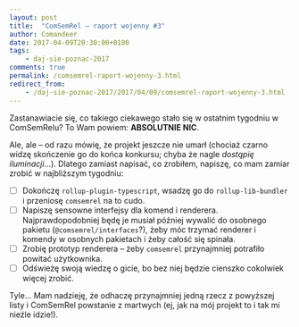 ```yaml
---
layout: post
title:  "ComSemRel – raport wojenny #3"
author: Comandeer
date: 2017-04-09T20:30:00+0100
tags: 
    - daj-sie-poznac-2017
comments: true
permalink: /comsemrel-raport-wojenny-3.html
redirect_from:
    - /daj-sie-poznac-2017/2017/04/09/comsemrel-raport-wojenny-3.html
---
```


Zastanawiacie się, co takiego ciekawego stało się w ostatnim tygodniu w ComSemRelu? To Wam powiem: **ABSOLUTNIE NIC**.

Ale, ale – od razu mówię, że projekt jeszcze nie umarł (chociaż czarno widzę skończenie go do końca konkursu; chyba że nagle _dostąpię iluminacji_…). Dlatego zamiast napisać, co zrobiłem, napiszę, co mam zamiar zrobić w najbliższym tygodniu:

*   [ ] Dokończę `rollup-plugin-typescript`, wsadzę go do `rollup-lib-bundler` i przeniosę `comsemrel` na to cudo.
*   [ ] Napiszę sensowne interfejsy dla komend i renderera. Najprawdopodobniej będę je musiał później wywalić do osobnego pakietu (`@comsemrel/interfaces`?), żeby móc trzymać renderer i komendy w osobnych pakietach i żeby całość się spinała.
*   [ ] Zrobię prototyp renderera – żeby `comsemrel` przynajmniej potrafiło powitać użytkownika.
*   [ ] Odświeżę swoją wiedzę o gicie, bo bez niej będzie cienszko cokolwiek więcej zrobić.

Tyle… Mam nadzieję, że odhaczę przynajmniej jedną rzecz z powyższej listy i ComSemRel powstanie z martwych (ej, jak na mój projekt to i tak mi nieźle idzie!).
